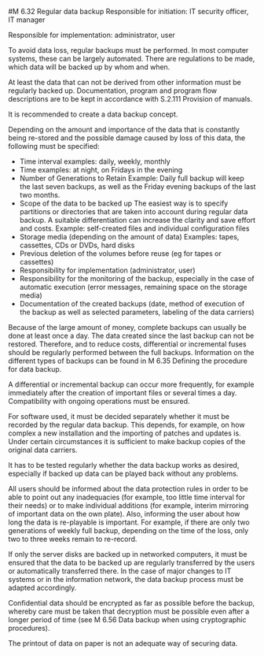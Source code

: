 #M 6.32 Regular data backup
Responsible for initiation: IT security officer, IT manager

Responsible for implementation: administrator, user

To avoid data loss, regular backups must be performed. In most computer systems, these can be largely automated. There are regulations to be made, which data will be backed up by whom and when.

At least the data that can not be derived from other information must be regularly backed up. Documentation, program and program flow descriptions are to be kept in accordance with S.2.111 Provision of manuals.

It is recommended to create a data backup concept.

Depending on the amount and importance of the data that is constantly being re-stored and the possible damage caused by loss of this data, the following must be specified:

* Time interval examples: daily, weekly, monthly
* Time examples: at night, on Fridays in the evening
* Number of Generations to Retain Example: Daily full backup will keep the last seven backups, as well as the Friday evening backups of the last two months.
* Scope of the data to be backed up The easiest way is to specify partitions or directories that are taken into account during regular data backup. A suitable differentiation can increase the clarity and save effort and costs. Example: self-created files and individual configuration files
* Storage media (depending on the amount of data) Examples: tapes, cassettes, CDs or DVDs, hard disks
* Previous deletion of the volumes before reuse (eg for tapes or cassettes)
* Responsibility for implementation (administrator, user)
* Responsibility for the monitoring of the backup, especially in the case of automatic execution (error messages, remaining space on the storage media)
* Documentation of the created backups (date, method of execution of the backup as well as selected parameters, labeling of the data carriers)


Because of the large amount of money, complete backups can usually be done at least once a day. The data created since the last backup can not be restored. Therefore, and to reduce costs, differential or incremental fuses should be regularly performed between the full backups. Information on the different types of backups can be found in M 6.35 Defining the procedure for data backup.

A differential or incremental backup can occur more frequently, for example immediately after the creation of important files or several times a day. Compatibility with ongoing operations must be ensured.

For software used, it must be decided separately whether it must be recorded by the regular data backup. This depends, for example, on how complex a new installation and the importing of patches and updates is. Under certain circumstances it is sufficient to make backup copies of the original data carriers.

It has to be tested regularly whether the data backup works as desired, especially if backed up data can be played back without any problems.

All users should be informed about the data protection rules in order to be able to point out any inadequacies (for example, too little time interval for their needs) or to make individual additions (for example, interim mirroring of important data on the own plate). Also, informing the user about how long the data is re-playable is important. For example, if there are only two generations of weekly full backup, depending on the time of the loss, only two to three weeks remain to re-record.

If only the server disks are backed up in networked computers, it must be ensured that the data to be backed up are regularly transferred by the users or automatically transferred there. In the case of major changes to IT systems or in the information network, the data backup process must be adapted accordingly.

Confidential data should be encrypted as far as possible before the backup, whereby care must be taken that decryption must be possible even after a longer period of time (see M 6.56 Data backup when using cryptographic procedures).

The printout of data on paper is not an adequate way of securing data.



